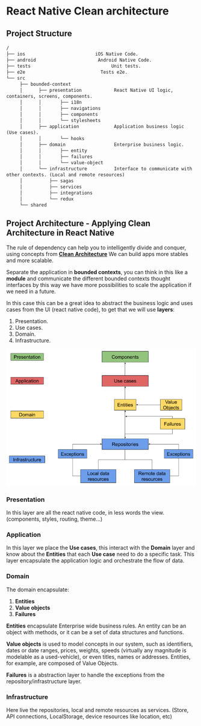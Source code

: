 # React Native Clean architecture

## Project Structure

```
/
├── ios						     iOS Native Code. 
├── android				          Android Native Code.
├── tests				               Unit tests.
├── e2e				               Tests e2e.
└── src
     ├── bounded-context                
     │      ├── presentation            React Native UI logic, containers, screens, components.
     │      │       ├── i18n
     │      │       ├── navigations      
     │      │       ├── components      
     │      │       └── stylesheets     
     │      ├── application             Application business logic (Use cases).
     │      │       └── hooks 
     │      ├── domain                  Enterprise business logic.
     │      │       ├── entity          
     │      │       ├── failures        
     │      │       └── value-object    
     │      └── infrastructure          Interface to communicate with other contexts. (Local and remote resources)
     │          ├── sagas
     │          ├── services
     │          ├── integrations
     │          └── redux
     └── shared                         
```

## Project Architecture - Applying Clean Architecture in React Native

The rule of dependency can help you to intelligently divide and conquer, using concepts from [**Clean Architecture**](https://blog.cleancoder.com/uncle-bob/2012/08/13/the-clean-architecture.html) We can build apps more stables and more scalable.

Separate the application in **bounded contexts**, you can think in this like a **module** and communicate the different bounded contexts thought interfaces by this way we have more possibilities to scale the application if we need in a future.

In this case this can be a great idea to abstract the business logic and uses cases from the UI (react native code), to get that we will use **layers**:

1. Presentation.
2. Use cases.
3. Domain.
4. Infrastructure.

![architecture](./doc/architecture.png)

### Presentation

In this layer are all the react native code, in less words the view. (components, styles, routing, theme...)

### Application

In this layer we place the **Use cases**, this interact with the **Domain** layer and know about the **Entities** that each **Use case** need to do a specific task. This layer encapsulate the application logic and orchestrate the flow of data.

### Domain

The domain encapsulate:

1. **Entities**
2. **Value objects**
3. **Failures**

**Entities** encapsulate Enterprise wide business rules. An entity can be an object with methods, or it can be a set of data structures and functions.

**Value objects** is used to model concepts in our system, such as identifiers, dates or date ranges, prices, weights, speeds (virtually any magnitude is modelable as a used-vehicle), or even titles, names or addresses. Entities, for example, are composed of Value Objects.

**Failures** is a abstraction layer to handle the exceptions from the repository/infrastructure layer.

### Infrastructure

Here live the repositories, local and remote resources as services. (Store, API connections, LocalStorage, device resources like location, etc)

